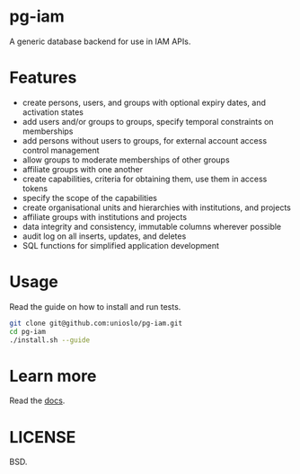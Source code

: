
# pg-iam

A generic database backend for use in IAM APIs.

# Features

- create persons, users, and groups with optional expiry dates, and activation states
- add users and/or groups to groups, specify temporal constraints on memberships
- add persons without users to groups, for external account access control management
- allow groups to moderate memberships of other groups
- affiliate groups with one another
- create capabilities, criteria for obtaining them, use them in access tokens
- specify the scope of the capabilities
- create organisational units and hierarchies with institutions, and projects
- affiliate groups with institutions and projects
- data integrity and consistency, immutable columns wherever possible
- audit log on all inserts, updates, and deletes
- SQL functions for simplified application development

# Usage

Read the guide on how to install and run tests.

```bash
git clone git@github.com:unioslo/pg-iam.git
cd pg-iam
./install.sh --guide
```

# Learn more

Read the [docs](https://github.com/unioslo/pg-iam/tree/master/docs).

# LICENSE

BSD.

